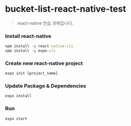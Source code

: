 # bucket-list-react-native-test

> react-native 연습 과제입니다.

### Install react-native 
```cmd
npm install -g react-native-cli
npm install -g expo-cli
```

### Create new react-native project
```cmd
expo init [project_name]
```

### Update Package & Dependencies
```cmd
expo install
```

### Run
```cmd
expo start
```
